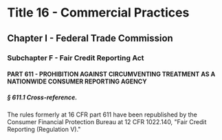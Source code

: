 
# Title 16 - Commercial Practices
## Chapter I - Federal Trade Commission
### Subchapter F - Fair Credit Reporting Act
#### PART 611 - PROHIBITION AGAINST CIRCUMVENTING TREATMENT AS A NATIONWIDE CONSUMER REPORTING AGENCY
##### § 611.1 Cross-reference.

The rules formerly at 16 CFR part 611 have been republished by the Consumer Financial Protection Bureau at 12 CFR 1022.140, "Fair Credit Reporting (Regulation V)."
